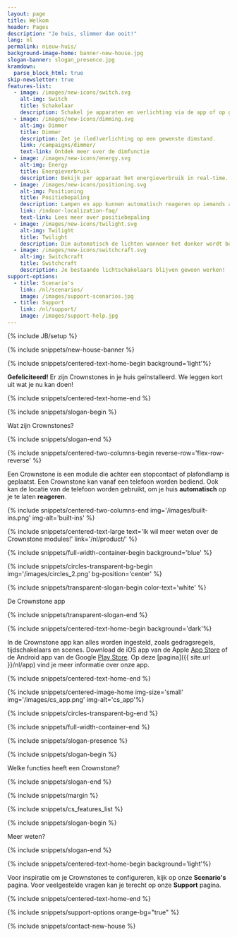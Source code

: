 ```yaml
---
layout: page
title: Welkom
header: Pages
description: "Je huis, slimmer dan ooit!"
lang: nl
permalink: nieuw-huis/
background-image-home: banner-new-house.jpg
slogan-banner: slogan_presence.jpg
kramdown: 
  parse_block_html: true
skip-newsletter: true
features-list:
  - image: /images/new-icons/switch.svg
    alt-img: Switch
    title: Schakelaar
    description: Schakel je apparaten en verlichting via de app of op gezette tijden.
  - image: /images/new-icons/dimming.svg
    alt-img: Dimmer
    title: Dimmer
    description: Zet je (led)verlichting op een gewenste dimstand.
    link: /campaigns/dimmer/
    text-link: Ontdek meer over de dimfunctie
  - image: /images/new-icons/energy.svg
    alt-img: Energy
    title: Energieverbruik
    description: Bekijk per apparaat het energieverbruik in real-time.
  - image: /images/new-icons/positioning.svg
    alt-img: Positioning
    title: Positiebepaling
    description: Lampen en app kunnen automatisch reageren op iemands aanwezigheid in een kamer.
    link: /indoor-localization-faq/
    text-link: Lees meer over positiebepaling
  - image: /images/new-icons/twilight.svg
    alt-img: Twilight
    title: Twilight
    description: Dim automatisch de lichten wanneer het donker wordt buiten. Dit werkt zelfs met je gewone lichtschakelaar.
  - image: /images/new-icons/switchcraft.svg
    alt-img: Switchcraft
    title: Switchcraft
    description: Je bestaande lichtschakelaars blijven gewoon werken!
support-options:
  - title: Scenario's
    link: /nl/scenarios/
    image: /images/support-scenarios.jpg
  - title: Support
    link: /nl/support/
    image: /images/support-help.jpg
---
```


{% include JB/setup %}

{% include snippets/new-house-banner %}


{% include snippets/centered-text-home-begin background='light'%}

**Gefeliciteerd!** Er zijn Crownstones in je huis geïnstalleerd. We leggen kort uit wat je nu kan doen!

{% include snippets/centered-text-home-end %}


{% include snippets/slogan-begin %}

Wat zijn Crownstones?

{% include snippets/slogan-end %}


{% include snippets/centered-two-columns-begin reverse-row='flex-row-reverse' %}

Een Crownstone is een module die achter een stopcontact of plafondlamp is geplaatst. Een Crownstone kan vanaf een telefoon worden bediend. Ook kan de locatie van de telefoon worden gebruikt, om je huis **automatisch** op je te laten **reageren**.

{% include snippets/centered-two-columns-end img='/images/built-ins.png' img-alt='built-ins' %}


{% include snippets/centered-text-large text='Ik wil meer weten over de Crownstone modules!' link='/nl/product/' %}



{% include snippets/full-width-container-begin background='blue' %}

{% include snippets/circles-transparent-bg-begin img='/images/circles_2.png' bg-position='center' %}

{% include snippets/transparent-slogan-begin color-text='white' %}

De Crownstone app

{% include snippets/transparent-slogan-end %}

{% include snippets/centered-text-home-begin background='dark'%}

In de Crownstone app kan alles worden ingesteld, zoals gedragsregels, tijdschakelaars en scenes.
Download de iOS app van de Apple [App Store](https://apps.apple.com/us/app/crownstone/id1136616106) of de Android app van de Google [Play Store](https://play.google.com/store/apps/details?id=rocks.crownstone.consumerapp). 
Op deze [pagina]({{ site.url }}/nl/app) vind je meer informatie over onze app. 

{% include snippets/centered-text-home-end %}

{% include snippets/centered-image-home img-size='small' img='/images/cs_app.png' img-alt='cs_app'%}

{% include snippets/circles-transparent-bg-end %}

{% include snippets/full-width-container-end %}



{% include snippets/slogan-presence %}



{% include snippets/slogan-begin %}

Welke functies heeft een Crownstone?

{% include snippets/slogan-end %}



{% include snippets/margin %}


{% include snippets/cs_features_list %}



{% include snippets/slogan-begin %}

Meer weten?

{% include snippets/slogan-end %}



{% include snippets/centered-text-home-begin background='light'%}

Voor inspiratie om je Crownstones te configureren, kijk op onze **Scenario's** pagina. 
Voor veelgestelde vragen kan je terecht op onze **Support** pagina.

{% include snippets/centered-text-home-end %}



{% include snippets/support-options orange-bg="true" %}



{% include snippets/contact-new-house %}